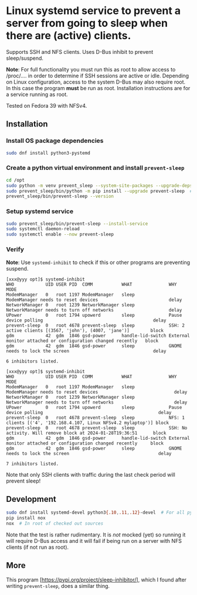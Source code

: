 # Linux systemd service to prevent a server from going to sleep when there are (active) clients.

Supports SSH and NFS clients.
Uses D-Bus inhibit to prevent sleep/suspend.

**Note**:
For full functionality you must run this as root to allow access to /proc/.... in order to determine if SSH sessions are active or idle.
Depending on Linux configuration, access to the system D-Bus may also require root. In this case the program **must** be run as root.
Installation instructions are for a service running as root.

Tested on Fedora 39 with NFSv4.


## Installation

### Install OS package dependencies

```bash
sudo dnf install python3-pystemd
```

### Create a python virtual environment and install `prevent-sleep`

```bash
cd /opt
sudo python -m venv prevent_sleep --system-site-packages --upgrade-deps
sudo prevent_sleep/bin/python -m pip install --upgrade prevent-sleep  # or use path to sourcedir
prevent_sleep/bin/prevent-sleep --version
```

### Setup systemd service

```bash
sudo prevent_sleep/bin/prevent-sleep --install-service
sudo systemctl daemon-reload
sudo systemctl enable --now prevent-sleep
```

### Verify

**Note**: Use `systemd-inhibit` to check if this or other programs are preventing suspend.

```text
[xxx@yyy opt]$ systemd-inhibit
WHO            UID USER PID  COMM           WHAT              WHY                                                           MODE
ModemManager   0   root 1197 ModemManager   sleep             ModemManager needs to reset devices                           delay
NetworkManager 0   root 1239 NetworkManager sleep             NetworkManager needs to turn off networks                     delay
UPower         0   root 1794 upowerd        sleep             Pause device polling                                          delay
prevent-sleep  0   root 4678 prevent-sleep  sleep             SSH: 2 active clients [(3567, 'john'), (4007, 'jane')]        block
gdm            42  gdm  1846 gsd-power      handle-lid-switch External monitor attached or configuration changed recently   block
gdm            42  gdm  1846 gsd-power      sleep             GNOME needs to lock the screen                                delay

6 inhibitors listed.
```

```text
[xxx@yyy opt]$ systemd-inhibit
WHO            UID USER PID  COMM           WHAT              WHY                                                             MODE
ModemManager   0   root 1197 ModemManager   sleep             ModemManager needs to reset devices                             delay
NetworkManager 0   root 1239 NetworkManager sleep             NetworkManager needs to turn off networks                       delay
UPower         0   root 1794 upowerd        sleep             Pause device polling                                            delay
prevent-sleep  0   root 4678 prevent-sleep  sleep             NFS: 1 clients [('4', '192.168.4.107, Linux NFSv4.2 mylaptop')] block
prevent-sleep  0   root 4678 prevent-sleep  sleep             SSH: No activity. Will remove block at 2024-01-28T19:36:51      block
gdm            42  gdm  1846 gsd-power      handle-lid-switch External monitor attached or configuration changed recently     block
gdm            42  gdm  1846 gsd-power      sleep             GNOME needs to lock the screen                                  delay

7 inhibitors listed.
```

Note that only SSH clients with traffic during the last check period will prevent sleep!


## Development

```bash
sudo dnf install systemd-devel python3{.10,.11,.12}-devel  # For all python versions listen in noxfile.py
pip install nox
nox  # In root of checked out sources
```

Note that the test is rather rudimentary. It is *not* mocked (yet) so running it will require D-Bus access and it will fail if
being run on a server with NFS clients (if not run as root).


## More
This program [https://pypi.org/project/sleep-inhibitor/], which I found after writing `prevent-sleep`, does a similar thing.
